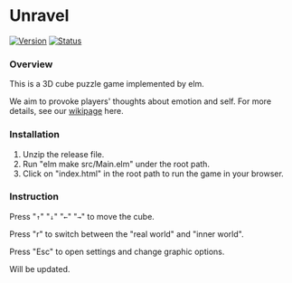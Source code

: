# Unravel

[![Version](https://img.shields.io/badge/unravel-1.0.0-success.svg)](http://focs.ji.sjtu.edu.cn:2143/projects/team-06/repository)
[![Status](https://img.shields.io/badge/status-rc1-orange.svg)](http://focs.ji.sjtu.edu.cn:2143/projects/team-06/repository)

### Overview

This is a 3D cube puzzle game implemented by elm.

We aim to provoke players' thoughts about emotion and self. For more details, see our [wikipage]( http://focs.ji.sjtu.edu.cn:2143/projects/team-06/wiki ) here.

### Installation

1. Unzip the release file.
2. Run "elm make src/Main.elm" under the root path. 
3. Click on "index.html" in the root path to run the game in your browser.

### Instruction

Press "`↑`" "`↓`" "`←`" "`→`" to move the cube.

Press "r" to switch between the "real world" and "inner world".

Press "Esc" to open settings and change graphic options.

Will be updated.


